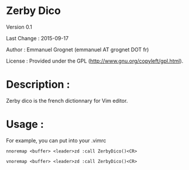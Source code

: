 Zerby Dico
==========

Version 0.1

Last Change : 2015-09-17

Author : Emmanuel Grognet (emmanuel AT grognet DOT fr)

License : Provided under the GPL (http://www.gnu.org/copyleft/gpl.html).

Description :
=============

Zerby dico is the french dictionnary for Vim editor.

Usage :
==============

For example, you can put into your .vimrc

```
nnoremap <buffer> <leader>zd :call ZerbyDico()<CR>

vnoremap <buffer> <leader>zd :call ZerbyDico()<CR>
```
